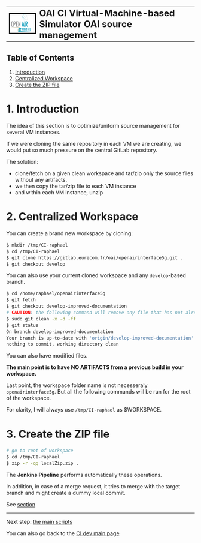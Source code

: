 <table style="border-collapse: collapse; border: none;">
  <tr style="border-collapse: collapse; border: none;">
    <td style="border-collapse: collapse; border: none;">
      <a href="http://www.openairinterface.org/">
         <img src="../../doc/images/oai_final_logo.png" alt="" border=3 height=50 width=150>
         </img>
      </a>
    </td>
    <td style="border-collapse: collapse; border: none; vertical-align: center;">
      <b><font size = "5">OAI CI Virtual-Machine-based Simulator OAI source management</font></b>
    </td>
  </tr>
</table>

## Table of Contents ##

1.  [Introduction](#1-introduction)
2.  [Centralized Workspace](#2-centralized-workspace)
3.  [Create the ZIP file](#3-create-the-zip-file)

# 1. Introduction #

The idea of this section is to optimize/uniform source management for several VM instances.

If we were cloning the same repository in each VM we are creating, we would put so much pressure on the central GitLab repository.

The solution:

* clone/fetch on a given clean workspace and tar/zip only the source files without any artifacts.
* we then copy the tar/zip file to each VM instance
* and within each VM instance, unzip

# 2. Centralized Workspace #

You can create a brand new workspace by cloning:

```bash
$ mkdir /tmp/CI-raphael
$ cd /tmp/CI-raphael
$ git clone https://gitlab.eurecom.fr/oai/openairinterface5g.git .
$ git checkout develop
```

You can also use your current cloned workspace and any `develop`-based branch.

```bash
$ cd /home/raphael/openairinterface5g
$ git fetch
$ git checkout develop-improved-documentation
# CAUTION: the following command will remove any file that has not already been added to GIT
$ sudo git clean -x -d -ff
$ git status
On branch develop-improved-documentation
Your branch is up-to-date with 'origin/develop-improved-documentation'.
nothing to commit, working directory clean
```

You can also have modified files.

**The main point is to have NO ARTIFACTS from a previous build in your workspace.**

Last point, the workspace folder name is not necesseraly `openairinterface5g`. But all the following commands will be run for the root of the workspace.

For clarity, I will always use `/tmp/CI-raphael` as $WORKSPACE.

# 3. Create the ZIP file #

```bash
# go to root of workspace
$ cd /tmp/CI-raphael
$ zip -r -qq localZip.zip .
```

The **Jenkins Pipeline** performs automatically these operations.

In addition, in case of a merge request, it tries to merge with the target branch and might create a dummy local commit.

See [section](https://gitlab.eurecom.fr/oai/openairinterface5g/wikis/ci/enb-master-job#32-verify-guidelines-stage)

---

Next step: [the main scripts](vm_based_simulator_main_scripts)

You can also go back to the [CI dev main page](./ci_dev_home)

